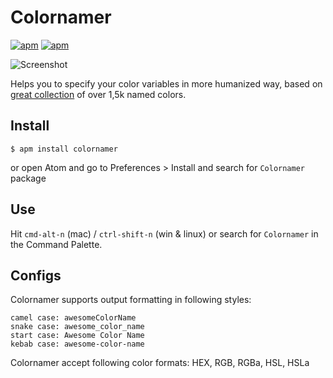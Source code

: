 # Colornamer
[![apm](https://img.shields.io/apm/v/colornamer.svg)]()
[![apm](https://img.shields.io/apm/dm/colornamer.svg)](https://atom.io/packages/colornamer)

![Screenshot](https://lysyi3m-pluto.s3.amazonaws.com/DxVRFMUh4j.gif)

Helps you to specify your color variables in more humanized way, based on [great collection](http://chir.ag/projects/ntc/) of over 1,5k named colors.

## Install
```
$ apm install colornamer
```
or open Atom and go to Preferences > Install and search for `Colornamer` package

## Use
Hit `cmd-alt-n` (mac) / `ctrl-shift-n` (win & linux) or search for `Colornamer` in the Command Palette.

## Configs
Colornamer supports output formatting in following styles:
```
camel case: awesomeColorName
snake case: awesome_color_name
start case: Awesome Color Name
kebab case: awesome-color-name
```

Colornamer accept following color formats: HEX, RGB, RGBa, HSL, HSLa
